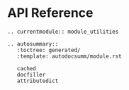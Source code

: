 # API Reference

```{eval-rst}
.. currentmodule:: module_utilities

.. autosummary::
   :toctree: generated/
   :template: autodocsumm/module.rst

   cached
   docfiller
   attributedict

```
